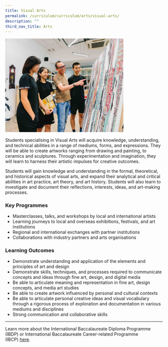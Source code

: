 ```yaml
---
title: Visual Arts
permalink: /curriculum/curriculum/arts/visual-arts/
description: ""
third_nav_title: Arts
---
```

<img style="width:75%" src="/images/visual-arts.jpg">
		 
Students specialising in Visual Arts will acquire knowledge, understanding, and technical abilities in a range of mediums, forms, and expressions. They will be able to create artworks ranging from drawing and painting, to ceramics and sculptures. Through experimentation and imagination, they will learn to harness their artistic impulses for creative outcomes.  
  
Students will gain knowledge and understanding in the formal, theoretical, and historical aspects of visual arts, and expand their analytical and critical abilities in art practice, art theory, and art history. Students will also learn to investigate and document their reflections, interests, ideas, and art-making processes.

### Key Programmes
*   Masterclasses, talks, and workshops by local and international artists
*   Learning journeys to local and overseas exhibitions, festivals, and art institutions
*   Regional and international exchanges with partner institutions
*   Collaborations with industry partners and arts organisations

### Learning Outcomes

*   Demonstrate understanding and application of the elements and principles of art and design
*   Demonstrate skills, techniques, and processes required to communicate concepts and ideas through fine art, design, and digital media
*   Be able to articulate meaning and representation in fine art, design concepts, and media art studies
*   Be able to create artwork influenced by personal and cultural contexts
*   Be able to articulate personal creative ideas and visual vocabulary through a rigorous process of exploration and documentation in various mediums and disciplines
*   Strong communication and collaborative skills

* * *

Learn more about the International Baccalaureate Diploma Programme (IBDP) or International Baccalaureate Career-related Programme (IBCP)&nbsp;[here](/why-sota/ib).